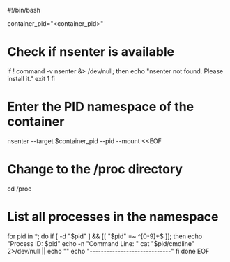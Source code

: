 #!/bin/bash

container_pid="<container_pid>"

# Check if nsenter is available
if ! command -v nsenter &> /dev/null; then
    echo "nsenter not found. Please install it."
    exit 1
fi

# Enter the PID namespace of the container
nsenter --target $container_pid --pid --mount <<EOF
# Change to the /proc directory
cd /proc

# List all processes in the namespace
for pid in *; do
    if [ -d "$pid" ] && [[ "$pid" =~ ^[0-9]+$ ]]; then
        echo "Process ID: $pid"
        echo -n "Command Line: "
        cat "$pid/cmdline" 2>/dev/null || echo "<Not available>"
        echo "-----------------------------"
    fi
done
EOF